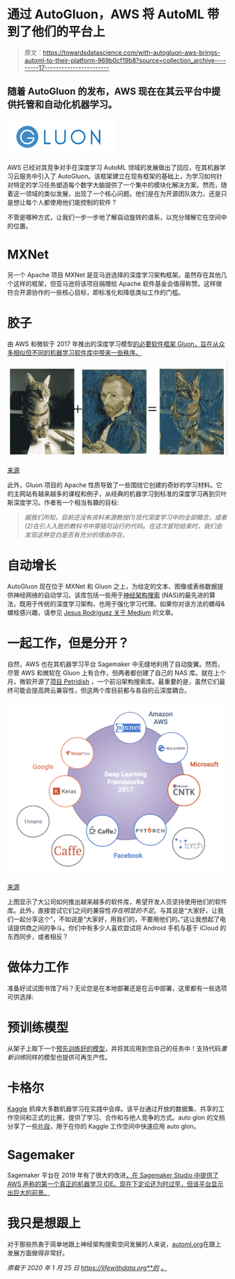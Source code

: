 # 通过 AutoGluon，AWS 将 AutoML 带到了他们的平台上

> 原文：<https://towardsdatascience.com/with-autogluon-aws-brings-automl-to-their-platform-969b0cf19b8?source=collection_archive---------17----------------------->

## 随着 AutoGluon 的发布，AWS 现在在其云平台中提供托管和自动化机器学习。

![](img/6e0b76370c7816c8fcf883b31bc97b78.png)

AWS 已经对其竞争对手在深度学习 AutoML 领域的发展做出了回应，在其机器学习云服务中引入了 AutoGluon。该框架建立在现有框架的基础上，为学习如何针对特定的学习任务塑造每个数字大脑提供了一个集中的模块化解决方案。然而，随着这一领域的类似发展，出现了一个核心问题。他们是在为开源团队效力，还是只是想让每个人都使用他们能控制的软件？

不管是哪种方式，让我们一步一步地了解自动旋转的谱系，以充分理解它在空间中的位置。

# MXNet

另一个 Apache 项目 MXNet 是亚马逊选择的深度学习架构框架。虽然存在其他几个这样的框架，但亚马逊将该项目捐赠给 Apache 软件基金会值得称赞。这样做符合开源协作的一些核心目标，即标准化和降低类似工作的门槛。

# 胶子

由 AWS 和微软于 2017 年推出的深度学习模型[的必要软件框架 Gluon，旨在从众多相似但不同的机器学习软件库中带来一些秩序。](https://aws.amazon.com/blogs/machine-learning/introducing-gluon-an-easy-to-use-programming-interface-for-flexible-deep-learning/)

![](img/590b943e2e83635b8c367f349397ae07.png)

[来源](https://medium.com/@phunter/deep-learning-for-hackers-with-mxnet-2-neural-art-284f3f5ac3ab)

此外，Gluon 项目的 Apache 性质导致了一些围绕它创建的奇妙的学习材料。它的主网站有越来越多的课程和例子，从经典的机器学习到标准的深度学习再到贝叶斯深度学习。作者有一个相当有趣的目标:

> *据我们所知，目前还没有资料来源教授(1)现代深度学习中的全部概念，或者(2)在引人入胜的教科书中穿插可运行的代码。在这次冒险结束时，我们会发现这种空白是否有充分的理由存在。*

# 自动增长

AutoGluon 现在位于 MXNet 和 Gluon 之上，为给定的文本、图像或表格数据提供神经网络的自动学习。该库包括一些用于[神经架构搜索](https://autogluon.mxnet.io/tutorials/nas/index.html) (NAS)的最先进的算法，既用于传统的深度学习架构，也用于强化学习代理。如果你对该方法的螺母&螺栓感兴趣，请参见 [Jesus Rodriguez 关于 Medium](/amazon-gets-into-the-automl-race-with-autogluon-some-automl-architectures-you-should-know-about-aceaaccaeb8b) 的文章。

# 一起工作，但是分开？

自然，AWS 也在其机器学习平台 Sagemaker 中无缝地利用了自动旋翼。然而，尽管 AWS 和微软在 Gluon 上有合作，但两者都创建了自己的 NAS 库。就在上个月，微软开源了[项目 Petridish](https://www.microsoft.com/en-us/research/blog/project-petridish-efficient-forward-neural-architecture-search/) ，一个前沿架构搜索库。最重要的是，虽然它们最终可能会提高跨云兼容性，但这两个库目前都与各自的云深度耦合。

![](img/504fe2667378edf37a57513a29e1c9a9.png)

[来源](/battle-of-the-deep-learning-frameworks-part-i-cff0e3841750)

上图显示了大公司如何推出越来越多的软件库，希望开发人员坚持使用他们的软件库。此外，直接尝试它们之间的兼容性*存在明显的不足*。与其说是“大家好，让我们一起分享这个”，不如说是“大家好，用我们的，不要用他们的。”这让我想起了电话提供商之间的争斗。你们中有多少人喜欢尝试将 Android 手机与基于 iCloud 的东西同步，或者相反？

# 做体力工作

准备好试试图书馆了吗？无论您是在本地部署还是在云中部署，这里都有一些选项可供选择:

# 预训练模型

从架子上取下一个[预先训练好的模型](https://autogluon.mxnet.io/model_zoo/index.html)，并将其应用到您自己的任务中！支持代码*重新训练*同样的模型也提供可再生产性。

# 卡格尔

[Kaggle](https://www.kaggle.com/) 抓痒大多数机器学习在实践中会痒。该平台通过开放的数据集、共享的工作空间和正式的比赛，提供了学习、合作和与他人竞争的方式。auto glon 的文档分享了一些[片段](https://autogluon.mxnet.io/tutorials/tabular_prediction/tabular-kaggle.html)，用于在你的 Kaggle 工作空间中快速应用 auto glon。

# Sagemaker

Sagemaker 平台在 2019 年有了很大的改进[，在 Sagemaker Studio 中提供了 AWS 声称的第一个真正的机器学习 IDE。现在下定论还为时过早，但该平台显示出巨大的前景。](https://aws.amazon.com/blogs/aws/amazon-sagemaker-studio-the-first-fully-integrated-development-environment-for-machine-learning/)

# 我只是想跟上

对于那些热衷于简单地跟上神经架构搜索空间发展的人来说，[automl.org](https://www.automl.org/automl/literature-on-neural-architecture-search/)在跟上发展方面做得非常好。

*原载于 2020 年 1 月 25 日 https://lifewithdata.org**的* [*。*](https://lifewithdata.org/with-autogluon-aws-brings-automl-to-their-platform/)